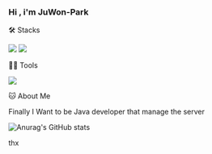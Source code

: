 ### Hi , i'm JuWon-Park


🛠️ Stacks

<img src="https://img.shields.io/badge/Microsoftsqlserver-3766AB?style=flat-square&logo=MicrosoftSqlServer&logoColor=white"> <img src = "https://img.shields.io/badge/-JAVA-lightgrey">

💪🏼 Tools 

<img src = "https://img.shields.io/badge/visualstudiocode-007ACC?style=flat-square&logo=visualstudiocode&logoColor=#007ACC" />

🐱 About Me

Finally I Want to be Java developer that manage the server

![Anurag's GitHub stats](https://github-readme-stats.vercel.app/api?username=Ju-Won99&show_icons=true&theme=radical)

thx
